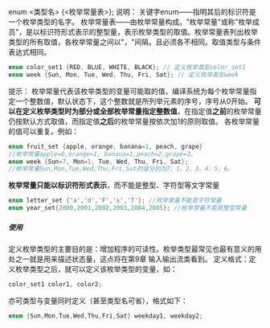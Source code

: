 enum <类型名> {<枚举常量表>}; 
说明： 
关键字enum——指明其后的标识符是一个枚举类型的名字。 
枚举常量表——由枚举常量构成。"枚举常量"或称"枚举成员"，是以标识符形式表示的整型量，表示枚举类型的取值。枚举常量表列出枚举类型的所有取值，各枚举常量之间以"，"间隔，且必须各不相同。取值类型与条件表达式相同。  

```c++
enum color_set1 {RED, BLUE, WHITE, BLACK}; // 定义枚举类型color_set1
enum week {Sun, Mon, Tue, Wed, Thu, Fri, Sat}; // 定义枚举类型week
```
提示： 
枚举常量代表该枚举类型的变量可能取的值，编译系统为每个枚举常量指定一个整数值，默认状态下，这个整数就是所列举元素的序号，序号从0开始。 
**可以在定义枚举类型时为部分或全部枚举常量指定整数值**，在指定值**之前**的枚举常量仍按默认方式取值，而指定值**之后**的枚举常量按依次加1的原则取值。 各枚举常量的值可以重复。例如：  

```c++
enum fruit_set {apple, orange, banana=1, peach, grape}
//枚举常量apple=0,orange=1, banana=1,peach=2,grape=3。  
enum week {Sun=7, Mon=1, Tue, Wed, Thu, Fri, Sat};
//枚举常量Sun,Mon,Tue,Wed,Thu,Fri,Sat的值分别为7、1、2、3、4、5、6。
```

**枚举常量只能以标识符形式表示**，而不能是整型、字符型等文字常量  
```c++
enum letter_set {'a','d','F','s','T'}; //枚举常量不能是字符常量
enum year_set{2000,2001,2002,2003,2004,2005}; //枚举常量不能是整型常量  
```
##### 使用  
定义枚举类型的主要目的是：增加程序的可读性。枚举类型最常见也最有意义的用处之一就是用来描述状态量，这点将在第9章 输入输出流类看到。
定义格式：定义枚举类型之后，就可以定义该枚举类型的变量，如：  
```c++
color_set1 color1, color2;  
```
亦可类型与变量同时定义（甚至类型名可省），格式如下：  
```c++
enum {Sun,Mon,Tue,Wed,Thu,Fri,Sat} weekday1, weekday2;
```